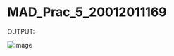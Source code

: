 # MAD_Prac_5_20012011169

OUTPUT:

![image](https://user-images.githubusercontent.com/78149426/192287122-e5def110-8b3d-4e2d-9229-749ba403655d.png)
